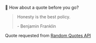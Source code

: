 📣 How about a quote before you go?

> Honesty is the best policy.
>
> <p>- Benjamin Franklin</p>

Quote requested from [Random Quotes API](https://github.com/lukePeavey/quotable)
